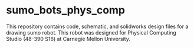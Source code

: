 # sumo_bots_phys_comp

This repository contains code, schematic, and solidworks design files for a drawing sumo robot. This robot was designed for Physical Computing Studio (48-390 S16) at Carnegie Mellon University.
